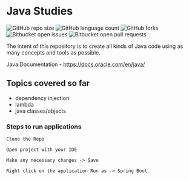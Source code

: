 # Java Studies

![GitHub repo size](https://img.shields.io/github/repo-size/laiszig/java_oop_sandbox?style=for-the-badge)
![GitHub language count](https://img.shields.io/github/languages/count/laiszig/java_oop_sandbox?style=for-the-badge)
![GitHub forks](https://img.shields.io/github/forks/laiszig/java_oop_sandbox?style=for-the-badge)
![Bitbucket open issues](https://img.shields.io/bitbucket/issues/laiszig/java_oop_sandbox?style=for-the-badge)
![Bitbucket open pull requests](https://img.shields.io/bitbucket/pr-raw/laiszig/java_oop_sandbox?style=for-the-badge)

The intent of this repository is to create all kinds of Java code using as many concepts and tools as possible.

Java Documentation - https://docs.oracle.com/en/java/

## Topics covered so far
* dependency injection
* lambda
* java classes/objects

### Steps to run applications
```
Clone the Repo

Open project with your IDE

Make any necessary changes -> Save

Right click on the application Run as -> Spring Boot
```

